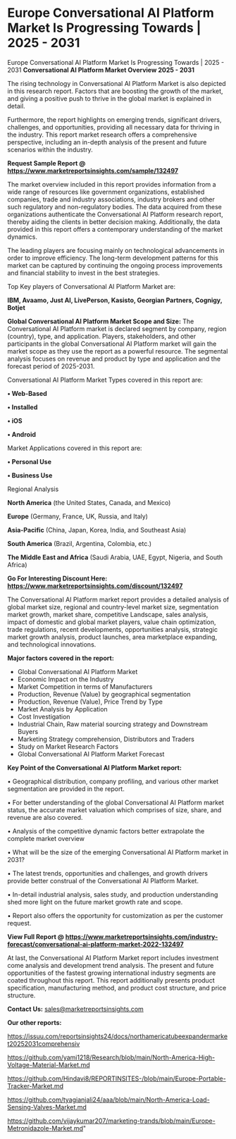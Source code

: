 # Europe Conversational AI Platform Market Is Progressing Towards | 2025 - 2031
Europe Conversational AI Platform Market Is Progressing Towards | 2025 - 2031
<Strong> Conversational AI Platform Market Overview 2025 - 2031</strong>

The rising technology in Conversational AI Platform Market is also depicted in this research report. Factors that are boosting the growth of the market, and giving a positive push to thrive in the global market is explained in detail.

Furthermore, the report highlights on emerging trends, significant drivers, challenges, and opportunities, providing all necessary data for thriving in the industry. This report market research offers a comprehensive perspective, including an in-depth analysis of the present and future scenarios within the industry.

<strong>Request Sample Report @ <a href=https://www.marketreportsinsights.com/sample/132497>https://www.marketreportsinsights.com/sample/132497</a></strong>

The market overview included in this report provides information from a wide range of resources like government organizations, established companies, trade and industry associations, industry brokers and other such regulatory and non-regulatory bodies. The data acquired from these organizations authenticate the Conversational AI Platform research report, thereby aiding the clients in better decision making. Additionally, the data provided in this report offers a contemporary understanding of the market dynamics.

The leading players are focusing mainly on technological advancements in order to improve efficiency. The long-term development patterns for this market can be captured by continuing the ongoing process improvements and financial stability to invest in the best strategies.

Top Key players of Conversational AI Platform Market are:

<strong>IBM, Avaamo, Just AI, LivePerson, Kasisto, Georgian Partners, Cognigy, Botjet</strong>

<strong><b>Global Conversational AI Platform Market Scope and Size:</b></strong>
The Conversational AI Platform market is declared segment by company, region (country), type, and application. Players, stakeholders, and other participants in the global Conversational AI Platform market will gain the market scope as they use the report as a powerful resource. The segmental analysis focuses on revenue and product by type and application and the forecast period of 2025-2031.

Conversational AI Platform Market Types covered in this report are:

<strong>• Web-Based

• Installed

• iOS

• Android</strong>

Market Applications covered in this report are:

<strong>• Personal Use

• Business Use</strong> 

Regional Analysis

<strong>North America</strong> (the United States, Canada, and Mexico)

<strong>Europe</strong> (Germany, France, UK, Russia, and Italy)

<strong>Asia-Pacific</strong> (China, Japan, Korea, India, and Southeast Asia)

<strong>South America</strong> (Brazil, Argentina, Colombia, etc.)

<strong>The Middle East and Africa</strong> (Saudi Arabia, UAE, Egypt, Nigeria, and South Africa)

<strong>Go For Interesting Discount Here: <a href=https://www.marketreportsinsights.com/discount/132497>https://www.marketreportsinsights.com/discount/132497</a></strong>

The Conversational AI Platform market report provides a detailed analysis of global market size, regional and country-level market size, segmentation market growth, market share, competitive Landscape, sales analysis, impact of domestic and global market players, value chain optimization, trade regulations, recent developments, opportunities analysis, strategic market growth analysis, product launches, area marketplace expanding, and technological innovations.

<strong><b>Major factors covered in the report:</b></strong>
<ul>
  <li>Global Conversational AI Platform Market </li>
  <li>Economic Impact on the Industry</li>
  <li>Market Competition in terms of Manufacturers</li>
  <li>Production, Revenue (Value) by geographical segmentation</li>
  <li>Production, Revenue (Value), Price Trend by Type</li>
  <li>Market Analysis by Application</li>
  <li>Cost Investigation</li>
  <li>Industrial Chain, Raw material sourcing strategy and Downstream Buyers</li>
  <li>Marketing Strategy comprehension, Distributors and Traders</li>
  <li>Study on Market Research Factors</li>
  <li>Global Conversational AI Platform Market Forecast</li>
</ul>

<strong><b>Key Point of the Conversational AI Platform Market report:</b></strong>

• Geographical distribution, company profiling, and various other market segmentation are provided in the report.

• For better understanding of the global Conversational AI Platform market status, the accurate market valuation which comprises of size, share, and revenue are also covered.

• Analysis of the competitive dynamic factors better extrapolate the complete market overview

• What will be the size of the emerging Conversational AI Platform market in 2031?

• The latest trends, opportunities and challenges, and growth drivers provide better construal of the Conversational AI Platform Market.

• In-detail industrial analysis, sales study, and production understanding shed more light on the future market growth rate and scope.

• Report also offers the opportunity for customization as per the customer request.

<strong><b>View Full Report @ <a href=https://www.marketreportsinsights.com/industry-forecast/conversational-ai-platform-market-2022-132497>https://www.marketreportsinsights.com/industry-forecast/conversational-ai-platform-market-2022-132497</a></b></strong>


At last, the Conversational AI Platform Market report includes investment come analysis and development trend analysis. The present and future opportunities of the fastest growing international industry segments are coated throughout this report. This report additionally presents product specification, manufacturing method, and product cost structure, and price structure.

<strong>Contact Us:</strong>
sales@marketreportsinsights.com

<strong>Our other reports:</strong>

<a href=https://issuu.com/reportsinsights24/docs/northamericatubeexpandermarket20252031comprehensiv>https://issuu.com/reportsinsights24/docs/northamericatubeexpandermarket20252031comprehensiv</a>

<a href=https://github.com/yami1218/Research/blob/main/North-America-High-Voltage-Material-Market.md>https://github.com/yami1218/Research/blob/main/North-America-High-Voltage-Material-Market.md</a>

<a href=https://github.com/Hindavi8/REPORTINSITES-/blob/main/Europe-Portable-Tracker-Market.md>https://github.com/Hindavi8/REPORTINSITES-/blob/main/Europe-Portable-Tracker-Market.md</a>

<a href=https://github.com/tyagianjali24/aaa/blob/main/North-America-Load-Sensing-Valves-Market.md>https://github.com/tyagianjali24/aaa/blob/main/North-America-Load-Sensing-Valves-Market.md</a>

<a href=https://github.com/vijaykumar207/marketing-trands/blob/main/Europe-Metronidazole-Market.md>https://github.com/vijaykumar207/marketing-trands/blob/main/Europe-Metronidazole-Market.md</a>"
